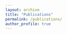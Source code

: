 ```yaml
---
layout: archive
title: "Publications"
permalink: /publications/
author_profile: true
---
```


[comment]: <> ({% if author.googlescholar %})

[comment]: <> (  You can also find my articles on <u><a href="{{author.googlescholar}}">my Google Scholar profile</a>.</u>)

[comment]: <> ({% endif %})

[comment]: <> ({% include base_path %})

[comment]: <> ({% for post in site.publications reversed %})

[comment]: <> (  {% include archive-single.html %})

[comment]: <> ({% endfor %})
